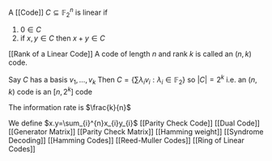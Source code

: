 A [[Code]] $C\subseteq \mathbb{F}_{2}^{n}$ is linear if
1. $0\in C$
2. if $x,y\in C$ then $x+y\in C$

[[Rank of a Linear Code]]
A code of length $n$ and rank $k$ is called an $(n,k)$ code. 

Say $C$ has a basis $v_{1},\dots,v_{k}$
Then $C=\left\{  \sum \lambda_{i}v_{i}:\lambda_{i}\in \mathbb{F}_{2}  \right\}$ so $\lvert C \rvert=2^{k}$
i.e. an $(n,k)$ code is an $[n,2^{k}]$ code

The information rate is $\frac{k}{n}$

We define $x.y=\sum_{i}^{n}x_{i}y_{i}$
[[Parity Check Code]]
[[Dual Code]]
[[Generator Matrix]]
[[Parity Check Matrix]]
[[Hamming weight]]
[[Syndrome Decoding]]
[[Hamming Codes]]
[[Reed-Muller Codes]]
[[Ring of Linear Codes]]

